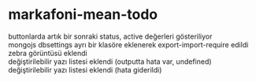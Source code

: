 # markafoni-mean-todo
buttonlarda artık bir sonraki status, active değerleri gösteriliyor <br>
mongojs dbsettings ayrı bir klasöre eklenerek export-import-require edildi<br>
zebra görüntüsü eklendi<br>
değiştirilebilir yazı listesi eklendi (outputta hata var, undefined)<br>
değiştirilebilir yazı listesi eklendi (hata giderildi)<br>
